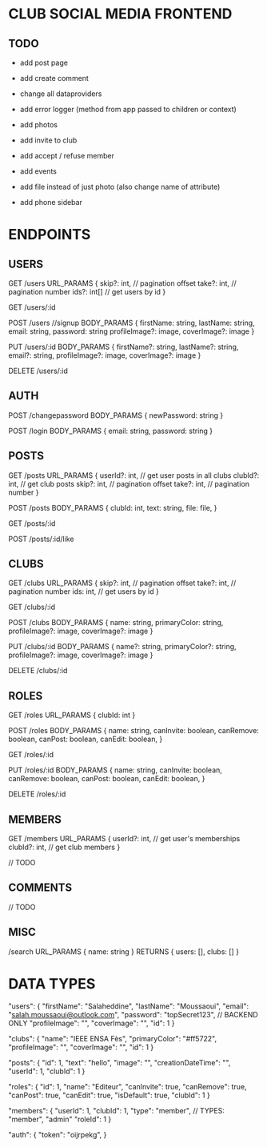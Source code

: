 # CLUB SOCIAL MEDIA FRONTEND

## TODO

- add post page
- add create comment

- change all dataproviders
- add error logger (method from app passed to children or context)
- add photos
- add invite to club
- add accept / refuse member
- add events

- add file instead of just photo (also change name of attribute)
- add phone sidebar

# ENDPOINTS

## USERS

GET /users
URL_PARAMS {
skip?: int, // pagination offset
take?: int, // pagination number
ids?: int[] // get users by id
}

GET /users/:id

POST /users //signup
BODY_PARAMS {
firstName: string,
lastName: string,
email: string,
password: string
profileImage?: image,
coverImage?: image
}

PUT /users/:id
BODY_PARAMS {
firstName?: string,
lastName?: string,
email?: string,
profileImage?: image,
coverImage?: image
}

DELETE /users/:id

## AUTH

POST /changepassword
BODY_PARAMS {
newPassword: string
}

POST /login
BODY_PARAMS {
email: string,
password: string
}

## POSTS

GET /posts
URL_PARAMS {
userId?: int, // get user posts in all clubs
clubId?: int, // get club posts
skip?: int, // pagination offset
take?: int, // pagination number
}

POST /posts
BODY_PARAMS {
clubId: int,
text: string,
file: file,
}

GET /posts/:id

POST /posts/:id/like

## CLUBS

GET /clubs
URL_PARAMS {
skip?: int, // pagination offset
take?: int, // pagination number
ids: int, // get users by id
}

GET /clubs/:id

POST /clubs
BODY_PARAMS {
name: string,
primaryColor: string,
profileImage?: image,
coverImage?: image
}

PUT /clubs/:id
BODY_PARAMS {
name?: string,
primaryColor?: string,
profileImage?: image,
coverImage?: image
}

DELETE /clubs/:id

## ROLES

GET /roles
URL_PARAMS {
clubId: int
}

POST /roles
BODY_PARAMS {
name: string,
canInvite: boolean,
canRemove: boolean,
canPost: boolean,
canEdit: boolean,
}

GET /roles/:id

PUT /roles/:id
BODY_PARAMS {
name: string,
canInvite: boolean,
canRemove: boolean,
canPost: boolean,
canEdit: boolean,
}

DELETE /roles/:id

## MEMBERS

GET /members
URL_PARAMS {
userId?: int, // get user's memberships
clubId?: int, // get club members
}

// TODO

## COMMENTS

// TODO

## MISC

/search
URL_PARAMS {
name: string
}
RETURNS {
users: [],
clubs: []
}

# DATA TYPES

"users":
{
"firstName": "Salaheddine",
"lastName": "Moussaoui",
"email": "salah.moussaoui@outlook.com",
"password": "topSecret123", // BACKEND ONLY
"profileImage": "",
"coverImage": "",
"id": 1
}

"clubs":
{
"name": "IEEE ENSA Fès",
"primaryColor": "#ff5722",
"profileImage": "",
"coverImage": "",
"id": 1
}

"posts":
{
"id": 1,
"text": "hello",
"image": "",
"creationDateTime": "",
"userId": 1,
"clubId": 1
}

"roles":
{
"id": 1,
"name": "Editeur",
"canInvite": true,
"canRemove": true,
"canPost": true,
"canEdit": true,
"isDefault": true,
"clubId": 1
}

"members":
{
"userId": 1,
"clubId": 1,
"type": "member", // TYPES: "member", "admin"
"roleId": 1
}

"auth":
{
"token": "oijrpekg",
}
